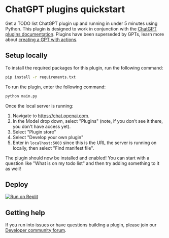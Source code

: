# ChatGPT plugins quickstart

Get a TODO list ChatGPT plugin up and running in under 5 minutes using Python. This plugin is designed to work in conjunction with the [ChatGPT plugins documentation](https://platform.openai.com/docs/plugins). Plugins have been superseded by GPTs, learn more about [creating a GPT with actions](https://platform.openai.com/docs/actions/introduction).

## Setup locally

To install the required packages for this plugin, run the following command:

```bash
pip install -r requirements.txt
```

To run the plugin, enter the following command:

```bash
python main.py
```

Once the local server is running:

1. Navigate to https://chat.openai.com. 
2. In the Model drop down, select "Plugins" (note, if you don't see it there, you don't have access yet).
3. Select "Plugin store"
4. Select "Develop your own plugin"
5. Enter in `localhost:5003` since this is the URL the server is running on locally, then select "Find manifest file".

The plugin should now be installed and enabled! You can start with a question like "What is on my todo list" and then try adding something to it as well! 

## Deploy

[![Run on Replit](https://replit.com/badge?caption=Run%20on%20Replit)](https://replit.com/@bardia/ChatGPT-Todo-Plugin)

## Getting help

If you run into issues or have questions building a plugin, please join our [Developer community forum](https://community.openai.com/c/chat-plugins/20).
